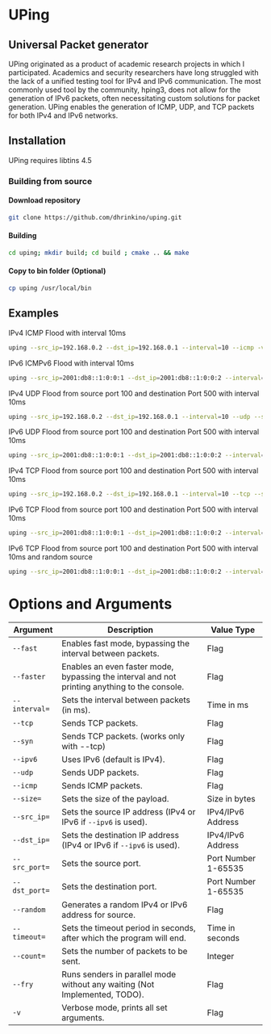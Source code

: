 # UPing
## Universal Packet generator

UPing originated as a product of academic research projects in which I participated. Academics and security researchers have long struggled with the lack of a unified testing tool for IPv4 and IPv6 communication. The most commonly used tool by the community, hping3, does not allow for the generation of IPv6 packets, often necessitating custom solutions for packet generation. UPing enables the generation of ICMP, UDP, and TCP packets for both IPv4 and IPv6 networks.

## Installation

UPing requires libtins 4.5

### Building from source
#### Download repository
```bash
git clone https://github.com/dhrinkino/uping.git
```
#### Building
```bash
cd uping; mkdir build; cd build ; cmake .. && make 
```
#### Copy to bin folder (Optional)
```bash
cp uping /usr/local/bin
```

## Examples 

IPv4 ICMP Flood with interval 10ms 
```bash
uping --src_ip=192.168.0.2 --dst_ip=192.168.0.1 --interval=10 --icmp -v 
```

IPv6 ICMPv6 Flood with interval 10ms
```bash
uping --src_ip=2001:db8::1:0:0:1 --dst_ip=2001:db8::1:0:0:2 --interval=1000 --icmp --ipv6 -v 
```

IPv4 UDP Flood from source port 100 and destination Port 500 with interval 10ms
```bash
uping --src_ip=192.168.0.2 --dst_ip=192.168.0.1 --interval=10 --udp --src_port=100 --dst_port=500 -v
```

IPv6 UDP Flood from source port 100 and destination Port 500 with interval 10ms
```bash
uping --src_ip=2001:db8::1:0:0:1 --dst_ip=2001:db8::1:0:0:2 --interval=10 --udp --src_port=100 --dst_port=500 --ipv6 -v

```
IPv4 TCP Flood from source port 100 and destination Port 500 with interval 10ms
```bash
uping --src_ip=192.168.0.2 --dst_ip=192.168.0.1 --interval=10 --tcp --src_port=100 --dst_port=500 --ipv6 -v 

```
IPv6 TCP Flood from source port 100 and destination Port 500 with interval 10ms
```bash
uping --src_ip=2001:db8::1:0:0:1 --dst_ip=2001:db8::1:0:0:2 --interval=10 --tcp --src_port=100 --dst_port=500 --ipv6 -v 
```

IPv6 TCP Flood from source port 100 and destination Port 500 with interval 10ms and random source
```bash
uping --src_ip=2001:db8::1:0:0:1 --dst_ip=2001:db8::1:0:0:2 --interval=10 --tcp --src_port=100 --dst_port=500 --ipv6 -v --random
```

# Options and Arguments

| Argument      | Description                                                                                   | Value Type          |
|---------------|-----------------------------------------------------------------------------------------------|---------------------|
| `--fast`      | Enables fast mode, bypassing the interval between packets.                                    | Flag                |
| `--faster`    | Enables an even faster mode, bypassing the interval and not printing anything to the console. | Flag                |
| `--interval=` | Sets the interval between packets (in ms).                                                    | Time in ms          |
| `--tcp`       | Sends TCP packets.                                                                            | Flag                |
| `--syn`       | Sends TCP packets. (works only with --tcp)                                                    | Flag                |
| `--ipv6`      | Uses IPv6 (default is IPv4).                                                                  | Flag                |
| `--udp`       | Sends UDP packets.                                                                            | Flag                |
| `--icmp`      | Sends ICMP packets.                                                                           | Flag                |
| `--size=`     | Sets the size of the payload.                                                                 | Size in bytes       |
| `--src_ip=`   | Sets the source IP address (IPv4 or IPv6 if `--ipv6` is used).                                | IPv4/IPv6 Address   |
| `--dst_ip=`   | Sets the destination IP address (IPv4 or IPv6 if `--ipv6` is used).                           | IPv4/IPv6 Address   |
| `--src_port=` | Sets the source port.                                                                         | Port Number 1-65535 |
| `--dst_port=` | Sets the destination port.                                                                    | Port Number 1-65535 |
| `--random`    | Generates a random IPv4 or IPv6 address for source.                                           | Flag                |
| `--timeout=`  | Sets the timeout period in seconds, after which the program will end.                         | Time in seconds     |
| `--count=`    | Sets the number of packets to be sent.                                                        | Integer             |
| `--fry`       | Runs senders in parallel mode without any waiting (Not Implemented, TODO).                    | Flag                |
| `-v`          | Verbose mode, prints all set arguments.                                                       | Flag                |
